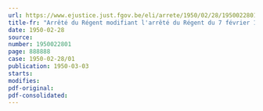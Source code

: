 ```yaml
---
url: https://www.ejustice.just.fgov.be/eli/arrete/1950/02/28/1950022801/justel
title-fr: "Arrêté du Régent modifiant l'arrêté du Régent du 7 février 1950, fixant la date des élections pour le renouvellement des conseils de prud'hommes de première instance et modifiant temporairement l'arrêté royal du 25 mars 1927 déterminant les dispositions relatives aux élections des conseils de prud'hommes"
date: 1950-02-28
source:
number: 1950022801
page: 888888
case: 1950-02-28/01
publication: 1950-03-03
starts:
modifies:
pdf-original:
pdf-consolidated:
---
```


